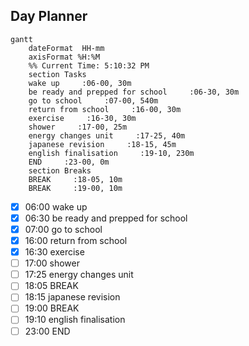 ## Day Planner
```mermaid
gantt
    dateFormat  HH-mm
    axisFormat %H:%M
    %% Current Time: 5:10:32 PM
    section Tasks
    wake up     :06-00, 30m
    be ready and prepped for school     :06-30, 30m
    go to school     :07-00, 540m
    return from school     :16-00, 30m
    exercise     :16-30, 30m
    shower     :17-00, 25m
    energy changes unit     :17-25, 40m
    japanese revision     :18-15, 45m
    english finalisation     :19-10, 230m
    END     :23-00, 0m
    section Breaks
    BREAK     :18-05, 10m
    BREAK     :19-00, 10m
```

- [x] 06:00 wake up
- [x] 06:30 be ready and prepped for school
- [x] 07:00 go to school
- [x] 16:00 return from school
- [x] 16:30 exercise
- [ ] 17:00 shower
- [ ] 17:25 energy changes unit
- [ ] 18:05 BREAK
- [ ] 18:15 japanese revision
- [ ] 19:00 BREAK
- [ ] 19:10 english finalisation
- [ ] 23:00 END